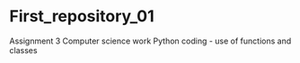 # First_repository_01
Assignment 3 Computer science work
Python coding - use of functions and classes
